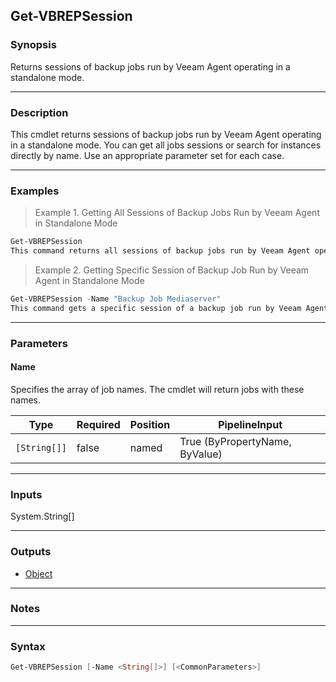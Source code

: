 Get-VBREPSession
----------------

### Synopsis
Returns sessions of backup jobs run by Veeam Agent operating in a standalone mode.

---

### Description

This cmdlet returns sessions of backup jobs run by Veeam Agent operating in a standalone mode.
You can get all jobs sessions or search for instances directly by name. Use an appropriate parameter set for each case.

---

### Examples
> Example 1. Getting All Sessions of Backup Jobs Run by Veeam Agent in Standalone Mode

```PowerShell
Get-VBREPSession
This command returns all sessions of backup jobs run by Veeam Agent operating in a standalone mode.
```
> Example 2. Getting Specific Session of Backup Job Run by Veeam Agent in Standalone Mode

```PowerShell
Get-VBREPSession -Name "Backup Job Mediaserver"
This command gets a specific session of a backup job run by Veeam Agent operating in a standalone mode.
```

---

### Parameters
#### **Name**
Specifies the array of job names. The cmdlet will return jobs with these names.

|Type        |Required|Position|PipelineInput                 |
|------------|--------|--------|------------------------------|
|`[String[]]`|false   |named   |True (ByPropertyName, ByValue)|

---

### Inputs
System.String[]

---

### Outputs
* [Object](https://learn.microsoft.com/en-us/dotnet/api/System.Object)

---

### Notes

---

### Syntax
```PowerShell
Get-VBREPSession [-Name <String[]>] [<CommonParameters>]
```
